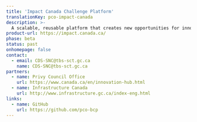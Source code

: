```yaml
---
title: 'Impact Canada Challenge Platform'
translationKey: pco-impact-canada
description: >-
  A scalable, reusable platform that creates new opportunities for innovators and entrepreneurs to help solve Canada’s biggest challenges.
product-url: https://impact.canada.ca/
phase: beta
status: past
onhomepage: false
contact:
  - email: CDS-SNC@tbs-sct.gc.ca
    name: CDS-SNC@tbs-sct.gc.ca
partners:
  - name: Privy Council Office
    url: https://www.canada.ca/en/innovation-hub.html
  - name: Infrastructure Canada
    url: http://www.infrastructure.gc.ca/index-eng.html
links:
  - name: GitHub
    url: https://github.com/pco-bcp
---
```

